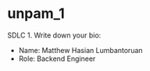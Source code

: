 # unpam_1

SDLC 1.
Write down your bio:

- Name: Matthew Hasian Lumbantoruan
- Role: Backend Engineer
